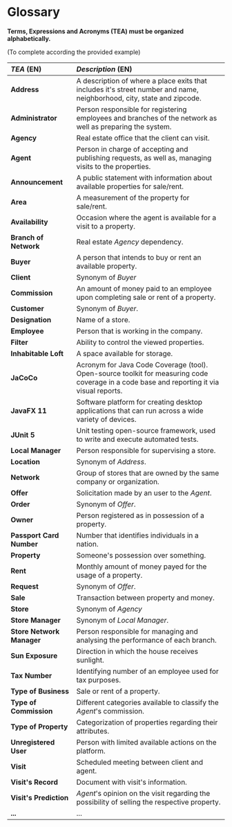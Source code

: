 # Glossary

**Terms, Expressions and Acronyms (TEA) must be organized alphabetically.**

(To complete according the provided example)

| **_TEA_** (EN) 	          | **_Description_** (EN)                                                                                                                     |                                       
|:--------------------------|:-------------------------------------------------------------------------------------------------------------------------------------------|
| **Address**		             | A description of where a place exits that includes it's street number and name, neighborhood, city, state and zipcode.                     |
| **Administrator**	        | Person responsible for registering employees and branches of the network as well as preparing the system.										                        |
| **Agency**                | Real estate office that the client can visit.                                                                                              |
| **Agent** 		              | Person in charge of accepting and publishing requests, as well as, managing visits to the properties.									                             |
| **Announcement**          | A public statement with information about available properties for sale/rent.											                                                   |
| **Area**		                | A measurement of the property for sale/rent. 											                                                                                   |
| **Availability**	         | Occasion where the agent is available for a visit to a property. 											                                                               |
| **Branch of Network**     | Real estate _Agency_ dependency. 										                                                                                                |
| **Buyer**                 | A person that intends to buy or rent an available property.                                                                                |
| **Client**		              | Synonym of _Buyer_									                                                                                                                |
| **Commission**	           | An amount of money paid to an employee upon completing sale or rent of a property.											                                              |
| **Customer**              | Synonym of _Buyer_.                                                                                                                        |
| **Designation**	          | Name of a store.										                                                                                                                 |							                                                                                 |
| **Employee** 		           | Person that is working in the company.									                                                                                            |
| **Filter**		              | Ability to control the viewed properties. 										                                                                                       |
| **Inhabitable Loft**      | A space available for storage. 											                                                                                                 |
| **JaCoCo**                | Acronym for Java Code Coverage (tool). Open-source toolkit for measuring code coverage in a code base and reporting it via visual reports. |
| **JavaFX 11**             | Software platform for creating desktop applications that can run across a wide variety of devices.                                         |
| **JUnit 5**               | Unit testing open-source framework, used to write and execute automated tests.                                                             |
| **Local Manager**	        | Person responsible for supervising a store.							  				                                                                                   |
| **Location**		            | Synonym of _Address_. 	                                                                                                                    |
| **Network**		             | Group of stores that are owned by the same company or organization.										                                                              |
| **Offer**		               | Solicitation made by an user to the _Agent_. 										                                                                                    |																						 |
| **Order**		               | Synonym of _Offer_.												                                                                                                            |
| **Owner**      	          | Person registered as in possession of a property.											                                                                               |
| **Passport Card Number**  | Number that identifies individuals in a nation.                                                                                            |
| **Property**   	          | Someone's possession over something.				                                                                                                   |
| **Rent** 		               | Monthly amount of money payed for the usage of a property. 										                                                                      |
| **Request** 		            | Synonym of _Offer_.								                                                                                                                |
| **Sale**       	          | Transaction between property and money.                 	                                                                                  |
| **Store**		               | Synonym of _Agency_											                                                                                                             |
| **Store Manager**	        | Synonym of _Local Manager_.											                                                                                                     |
| **Store Network Manager** | Person responsible for managing and analysing the performance of each branch.				                                                          |
| **Sun Exposure**	         | Direction in which the house receives sunlight.											                                                                                 |
| **Tax Number**	           | Identifying number of an employee used for tax purposes.										                                                                         |
| **Type of Business**      | Sale or rent of a property.                                                                                                                |
| **Type of Commission**    | Different categories available to classify the _Agent_'s commission.                                                                       |
| **Type of Property**      | Categorization of properties regarding their attributes.                                                                                   |
| **Unregistered User**     | Person with limited available actions on the platform.											                                                                          |
| **Visit**		               | Scheduled meeting between client and agent.										                                                                                      |
| **Visit's Record**	       | Document with visit's information.									                                                                                                |
| **Visit's Prediction**    | _Agent_'s opinion on the visit regarding the possibility of selling the respective property. 								                                      |
| **...**        	          | ...										                                                                                                                              |